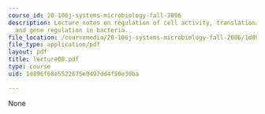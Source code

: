 ```yaml
---
course_id: 20-106j-systems-microbiology-fall-2006
description: Lecture notes on regulation of cell activity, translational control,
  and gene regulation in bacteria.
file_location: /coursemedia/20-106j-systems-microbiology-fall-2006/1d896f68e5522675e9497dd4f50e30ba_lecture08.pdf
file_type: application/pdf
layout: pdf
title: lecture08.pdf
type: course
uid: 1d896f68e5522675e9497dd4f50e30ba

---
```

None